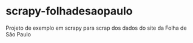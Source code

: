 scrapy-folhadesaopaulo
======================

Projeto de exemplo em scrapy para scrap dos dados do site da Folha de São Paulo